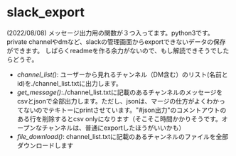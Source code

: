 # slack_export
(2022/08/08)
メッセージ出力用の関数が３つ入ってます。python3です。
private channelやdmなど、slackの管理画面からexportできないデータの保存ができます。
しばらくreadmeを作る余力がないので、もし解読できそうでしたらどうぞ。

- *channel_list()*: ユーザーから見れるチャンネル（DM含む）のリスト(名前とid)を./channel_list.txtに出力します。
- *get_message()*:./channel_list.txtに記載のあるチャンネルのメッセージをcsvとjsonで全部出力します。ただし、jsonは、マージの仕方がよくわかってないのでテキトーにprintさせています。"#json出力"のコメントアウトのある行を削除するとcsv onlyになります（そこそこ時間かかりそうです。オープンなチャンネルは、普通にexportしたほうがいいかも）
- *file_download()*: channel_list.txtに記載のあるチャンネルのファイルを全部ダウンロードします
